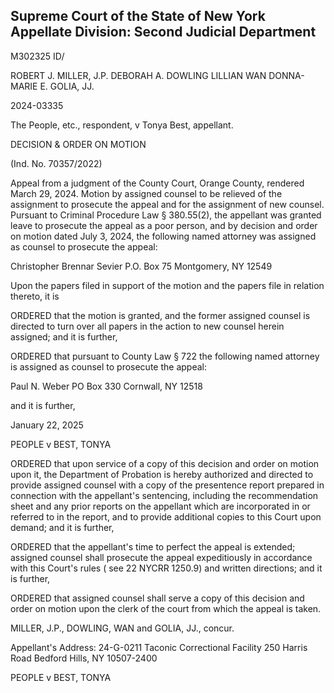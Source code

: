 ## Supreme Court of the State of New York Appellate Division: Second Judicial Department

M302325 ID/

ROBERT J. MILLER, J.P. DEBORAH A. DOWLING LILLIAN WAN DONNA-MARIE E. GOLIA, JJ.

2024-03335

The People, etc., respondent, v Tonya Best, appellant.

DECISION &amp; ORDER ON MOTION

(Ind. No. 70357/2022)

Appeal from a judgment of the County Court, Orange County, rendered March 29, 2024.  Motion by assigned counsel to be relieved of the assignment to prosecute the appeal and for the assignment of new counsel.  Pursuant to Criminal Procedure Law § 380.55(2), the appellant was granted leave to prosecute the appeal as a poor person, and by decision and order on motion dated July 3, 2024, the following named attorney was assigned as counsel to prosecute the appeal:

Christopher Brennar Sevier P.O. Box 75 Montgomery, NY 12549

Upon the papers filed in support of the motion and the papers file in relation thereto, it is

ORDERED that the motion is granted, and the former assigned counsel is directed to turn over all papers in the action to new counsel herein assigned; and it is further,

ORDERED that pursuant to County Law § 722 the following named attorney is assigned as counsel to prosecute the appeal:

Paul N. Weber PO Box 330 Cornwall, NY 12518

and it is further,

January 22, 2025

PEOPLE v BEST, TONYA

ORDERED that upon service of a copy of this decision and order on motion upon it, the Department of Probation is hereby authorized and directed to provide assigned counsel with a copy of the presentence report prepared in connection with the appellant's sentencing, including the recommendation sheet and any prior reports on the appellant which are incorporated in or referred to in the report, and to provide additional copies to this Court upon demand; and it is further,

ORDERED that the appellant's time to perfect the appeal is extended; assigned counsel shall prosecute the appeal expeditiously in accordance with this Court's rules ( see 22 NYCRR 1250.9) and written directions; and it is further,

ORDERED that assigned counsel shall serve a copy of this decision and order on motion upon the clerk of the court from which the appeal is taken.

MILLER, J.P., DOWLING, WAN and GOLIA, JJ., concur.

<!-- image -->

Appellant's Address: 24-G-0211 Taconic Correctional Facility 250 Harris Road Bedford Hills, NY 10507-2400

PEOPLE v BEST, TONYA